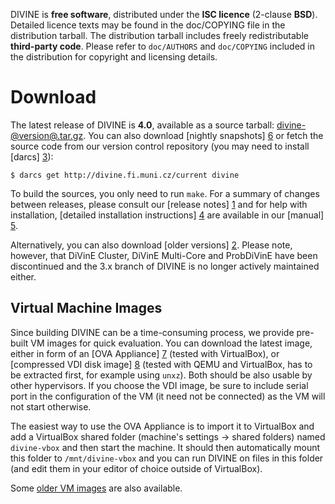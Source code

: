 DIVINE is **free software**, distributed under the **ISC licence** (2-clause
**BSD**). De­tailed licence texts may be found in the doc/COPYING file in the
distribution tarball. The distribution tarball includes freely redistributable
**third-party code**. Please refer to `doc/AUTHORS` and `doc/COPYING` included in the
distribution for co­pyright and licensing details.

Download
========

The latest release of DIVINE is **4.0**, available as a source tarball:
[divine-@version@.tar.gz](download/divine-@version@.tar.gz). You can also download
[nightly snapshots] [6] or fetch the source code from our version control
repository (you may need to install [darcs] [3]):

    $ darcs get http://divine.fi.muni.cz/current divine

To build the sources, you only need to run `make`. For a summary of changes
between releases, please consult our [release notes] [1] and for help with
installation, [detailed installation instructions] [4] are available in our
[manual] [5].

Alternatively, you can also download [older versions] [2]. Please note,
however, that DiVinE Cluster, DiVinE Multi-Core and ProbDiVinE have been
discontinued and the 3.x branch of DIVINE is no longer actively maintained
either.

Virtual Machine Images
----------------------

Since building DIVINE can be a time-consuming process, we provide pre-built VM
images for quick evaluation. You can download the latest image, either in form
of an [OVA Appliance] [7] (tested with VirtualBox), or [compressed VDI disk
image] [8] (tested with QEMU and VirtualBox, has to be extracted first, for
example using `unxz`). Both should be also usable by other hypervisors. If you
choose the VDI image, be sure to include serial port in the configuration of the
VM (it need not be connected) as the VM will not start otherwise.

The easiest way to use the OVA Appliance is to import it to VirtualBox and add a
VirtualBox shared folder (machine's settings → shared folders) named
`divine-vbox` and then start the machine. It should then automatically mount
this folder to `/mnt/divine-vbox` and you can run DIVINE on files in this folder
(and edit them in your editor of choice outside of VirtualBox).

Some [older VM images](download/images/) are also available.

[1]: whatsnew.html
[2]: download
[3]: http://darcs.net
[4]: manual.html#installation
[5]: manual.html
[6]: download/snapshots/
[7]: download/images/divine-@version@.ova
[8]: download/images/divine-@version@.vdi.xz
